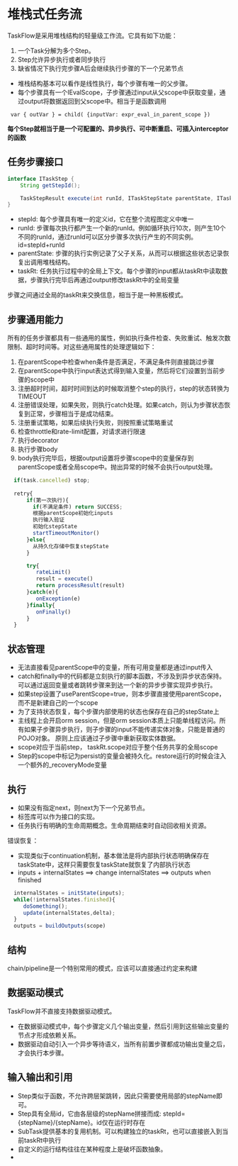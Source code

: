 # 堆栈式任务流

TaskFlow是采用堆栈结构的轻量级工作流。它具有如下功能：

1. 一个Task分解为多个Step。
2. Step允许异步执行或者同步执行
3. 缺省情况下执行完步骤A后会继续执行步骤的下一个兄弟节点

* 堆栈结构基本可以看作是线性执行，每个步骤有唯一的父步骤。
* 每个步骤具有一个IEvalScope，子步骤通过input从父scope中获取变量，通过output将数据返回到父scope中。相当于是函数调用

````
 var { outVar } = child( {inputVar: expr_eval_in_parent_scope }) 
````

**每个Step就相当于是一个可配置的、异步执行、可中断重启、可插入interceptor的函数**

## 任务步骤接口

````java 
interface ITaskStep {
    String getStepId();

    TaskStepResult execute(int runId, ITaskStepState parentState, ITaskRuntime taskRt);
} 
````

* stepId: 每个步骤具有唯一的定义id，它在整个流程图定义中唯一
* runId: 步骤每次执行都产生一个新的runId。例如循环执行10次，则产生10个不同的runId，通过runId可以区分步骤多次执行产生的不同实例。id=stepId+runId
* parentState: 步骤的执行实例记录了父子关系，从而可以根据这些状态记录恢复出调用堆栈结构。
* taskRt: 任务执行过程中的全局上下文。每个步骤的input都从taskRt中读取数据，步骤执行完毕后再通过output修改taskRt中的全局变量

步骤之间通过全局的taskRt来交换信息，相当于是一种黑板模式。

## 步骤通用能力

所有的任务步骤都具有一些通用的属性，例如执行条件检查、失败重试、触发次数限制、超时时间等。对这些通用属性的处理逻辑如下：

1. 在parentScope中检查when条件是否满足，不满足条件则直接跳过步骤
2. 在parentScope中执行input表达式得到输入变量，然后将它们设置到当前步骤的scope中
3. 注册超时时间，超时时间到达的时候取消整个step的执行，step的状态转换为TIMEOUT
4. 注册错误处理，如果失败，则执行catch处理。如果catch，则认为步骤状态恢复到正常，步骤相当于是成功结束。
5. 注册重试策略，如果后续执行失败，则按照重试策略重试
6. 检查throttle和rate-limit配置，对请求进行限速
7. 执行decorator
8. 执行步骤body
9. body执行完毕后，根据output设置将步骤scope中的变量保存到parentScope或者全局scope中。抛出异常的时候不会执行output处理。

````javascript
  if(task.cancelled) stop;
  
  retry{
      if(第一次执行){
        if(不满足条件) return SUCCESS;
        根据parentScope初始化inputs
        执行输入验证
        初始化stepState
        startTimeoutMonitor()
      }else{
        从持久化存储中恢复stepState
      }

      try{
         rateLimit()
         result = execute()
         return processResult(result)
      }catch(e){
         onException(e)
      }finally{
         onFinally()
      }
  }
````

## 状态管理

* 无法直接看见parentScope中的变量，所有可用变量都是通过input传入
* catch和finally中的代码都是立刻执行的脚本函数，不涉及到异步状态保持。可以通过返回变量或者跳转步骤来到达一个新的异步步骤实现异步执行。
* 如果step设置了useParentScope=true，则本步骤直接使用parentScope，而不是新建自己的一个scope
* 为了支持状态恢复，每个步骤内部使用的状态也保存在自己的stepState上
* 主线程上会开启orm session，但是orm session本质上只能单线程访问。所有如果子步骤异步执行，则子步骤的input不能传递实体对象，只能是普通的POJO对象。
  原则上应该通过子步骤中重新获取实体数据。
* scope对应于当前step， taskRt.scope对应于整个任务共享的全局scope
* Step的scope中标记为persist的变量会被持久化。restore运行的时候会注入一个额外的_recoveryMode变量

## 执行

* 如果没有指定next，则next为下一个兄弟节点。
* 标签库可以作为接口的实现。
* 任务执行有明确的生命周期概念。生命周期结束时自动回收相关资源。

错误恢复：

* 实现类似于continuation机制，基本做法是将内部执行状态明确保存在taskState中，这样只需要恢复taskState就恢复了内部执行状态
* inputs + internalStates ==> change internalStates ==> outputs when finished

````javascript
  internalStates = initState(inputs);
  while(!internalStates.finished){
     doSomething();
     update(internalStates,delta);
  }
  outputs = buildOutputs(scope)
````

## 结构

chain/pipeline是一个特别常用的模式，应该可以直接通过约定来构建

## 数据驱动模式

TaskFlow并不直接支持数据驱动模式。

* 在数据驱动模式中，每个步骤定义几个输出变量，然后引用到这些输出变量的节点才形成依赖关系。
* 数据驱动自动引入一个异步等待语义，当所有前置步骤都成功输出变量之后，才会执行本步骤。

## 输入输出和引用

* Step类似于函数，不允许跨层架跳转，因此只需要使用局部的stepName即可。
* Step具有全局id，它由各层级的stepName拼接而成: stepId={stepName}/{stepName}。id仅在运行时存在
* SubTask提供基本的复用机制。可以构建独立的taskRt，也可以直接嵌入到当前taskRt中执行
* 自定义的运行结构往往在某种程度上是破坏函数抽象。
* 